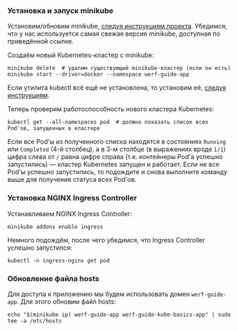 ### Установка и запуск minikube

Установим/обновим minikube, [следуя инструкциям проекта](https://minikube.sigs.k8s.io/docs/start/). Убедимся, что у нас используется самая свежая версия minikube, доступная по приведённой ссылке.

Создаём новый Kubernetes-кластер с minikube:
```shell
minikube delete  # удалим существующий minikube-кластер (если он есть)
minikube start --driver=docker --namespace werf-guide-app
```

Если утилита kubectl всё ещё не установлена, то установим её, [следуя инструкциям](https://kubernetes.io/docs/tasks/tools/install-kubectl-linux/).

Теперь проверим работоспособность нового кластера Kubernetes:
```shell
kubectl get --all-namespaces pod  # должно показать список всех Pod'ов, запущенных в кластере
```

Если все Pod'ы из полученного списка находятся в состояниях `Running` или `Completed` (4-й столбец), а в 3-м столбце (в выражениях вроде `1/1`) цифра слева от `/` равна цифре справа (т.е. контейнеры Pod'а успешно запустились) — кластер Kubernetes запущен и работает. Если не все Pod'ы успешно запустились, то подождите и снова выполните команду выше для получения статуса всех Pod'ов.

### Установка NGINX Ingress Controller

Устанавливаем NGINX Ingress Controller:
```shell
minikube addons enable ingress
```

Немного подождём, после чего убедимся, что Ingress Controller успешно запустился:
```shell
kubectl -n ingress-nginx get pod
```

### Обновление файла hosts

Для доступа к приложению мы будем использовать домен `werf-guide-app`. Для этого обновим файл hosts:
```shell
echo "$(minikube ip) werf-guide-app werf-guide-kube-basics-app" | sudo tee -a /etc/hosts
```
